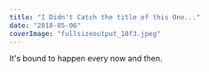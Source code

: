 ```yaml
---
title: "I Didn't Catch the title of this One..."
date: "2018-05-06"
coverImage: "fullsizeoutput_18f3.jpeg"
---
```


It's bound to happen every now and then.
